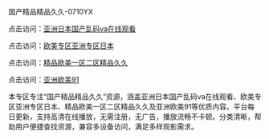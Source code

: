 国产精品精品久久-0710YX

点击访问：<a href="https://heiliaowzu4ur.pages.dev">亚洲日本国产乱码va在线观看</a>

点击访问：<a href="https://heiliaozj3tjd.pages.dev">欧美专区亚洲专区日本</a>

点击访问：<a href="https://heiliaoe8ajia.pages.dev">精品欧美一区二区精品久久</a>

点击访问：<a href="https://heiliaoxqkkct.pages.dev">亚洲欧美91</a>

本专区专注“国产精品精品久久”资源，涵盖亚洲日本国产乱码va在线观看、欧美专区亚洲专区日本、精品欧美一区二区精品久久及亚洲欧美91等优质内容。平台每日更新，支持高清在线播放，无需注册，无广告，播放流畅不卡顿。分类清晰，帮助用户便捷查找资源，兼容多设备访问，满足多样观影需求。

<span style="display:none;">[Canonical link](https://github.com/ba20250710/so48 ）</span>
